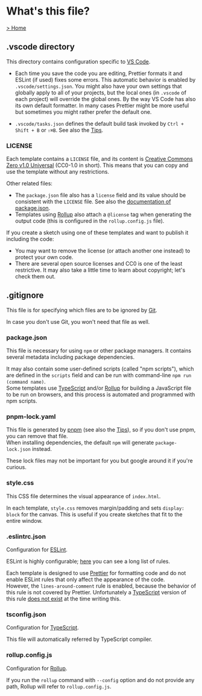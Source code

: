 # What's this file?

[> Home](./)

## .vscode directory

This directory contains configuration specific to [VS Code](https://code.visualstudio.com/).

- Each time you save the code you are editing, Prettier formats it and ESLint (if used) fixes some errors. This automatic behavior is enabled by `.vscode/settings.json`. You might also have your own settings that globally apply to all of your projects, but the local ones (in `.vscode` of each project) will override the global ones.
By the way VS Code has also its own default formatter. In many cases Prettier might be more useful but sometimes you might rather prefer the default one.

- `.vscode/tasks.json` defines the default build task invoked by `Ctrl + Shift + B` or `⇧⌘B`. See also the [Tips](./tips.md).

### LICENSE

Each template contains a `LICENSE` file, and its content is [Creative Commons Zero v1.0 Universal](https://creativecommons.org/publicdomain/zero/1.0/) (CC0-1.0 in short). This means that you can copy and use the template without any restrictions.

Other related files:

- The `package.json` file also has a `license` field and its value should be consistent with the `LICENSE` file. See also the [documentation of package.json](https://docs.npmjs.com/cli/v6/configuring-npm/package-json).
- Templates using [Rollup](https://rollupjs.org/) also attach a `@license` tag when generating the output code (this is configured in the `rollup.config.js` file).

If you create a sketch using one of these templates and want to publish it including the code:

- You may want to remove the license (or attach another one instead) to protect your own code.
- There are several open source licenses and CC0 is one of the least restrictive. It may also take a little time to learn about copyright; let's check them out.

## .gitignore

This file is for specifying which files are to be ignored by [Git](https://git-scm.com/).

In case you don't use Git, you won't need that file as well.

### package.json

This file is necessary for using `npm` or other package managers. It contains several metadata including package dependencies.

It may also contain some user-defined scripts (called "npm scripts"), which are defined in the `scripts` field and can be run with command-line `npm run (command name)`.  
Some templates use [TypeScript](https://www.typescriptlang.org/) and/or [Rollup](https://rollupjs.org/) for building a JavaScript file to be run on browsers, and this process is automated and programmed with npm scripts.

### pnpm-lock.yaml

This file is generated by [pnpm](https://pnpm.js.org/) (see also the [Tips](./tips.md)), so if you don't use pnpm, you can remove that file.  
When installing dependencies, the default `npm` will generate `package-lock.json` instead.

These lock files may not be important for you but google around it if you're curious.

### style.css

This CSS file determines the visual appearance of `index.html`.

In each template, `style.css` removes margin/padding and sets `display: block` for the canvas. This is useful if you create sketches that fit to the entire window.

### .eslintrc.json

Configuration for [ESLint](https://eslint.org/).

ESLint is highly configurable; [here](https://eslint.org/docs/rules/) you can see a long list of rules.

Each template is designed to use [Prettier](https://prettier.io/) for formatting code and do not enable ESLint rules that only affect the appearance of the code.  
However, the `lines-around-comment` rule is enabled, because the behavior of this rule is not covered by Prettier. Unfortunately a [TypeScript](https://www.typescriptlang.org/) version of this rule [does not exist](https://github.com/typescript-eslint/typescript-eslint/issues/1933) at the time writing this.

### tsconfig.json

Configuration for [TypeScript](https://www.typescriptlang.org/).

This file will automatically referred by TypeScript compiler.

### rollup.config.js

Configuration for [Rollup](https://rollupjs.org/).

If you run the `rollup` command with `--config` option and do not provide any path, Rollup will refer to `rollup.config.js`.

